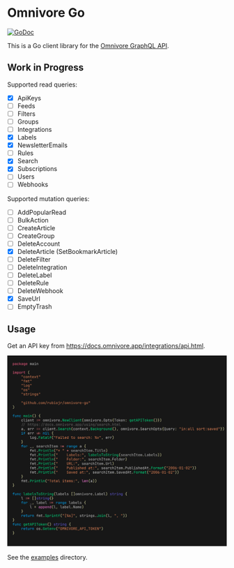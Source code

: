 # Omnivore Go

[![GoDoc](https://godoc.org/github.com/rubiojr/omnivore-go?status.svg)](https://godoc.org/github.com/rubiojr/omnivore-go)

This is a Go client library for the [Omnivore GraphQL API](https://github.com/omnivore-app/omnivore).

## Work in Progress

Supported read queries:

- [x] ApiKeys
- [ ] Feeds
- [ ] Filters
- [ ] Groups
- [ ] Integrations
- [x] Labels
- [x] NewsletterEmails
- [ ] Rules
- [x] Search
- [x] Subscriptions
- [ ] Users
- [ ] Webhooks

Supported mutation queries:

- [ ] AddPopularRead
- [ ] BulkAction
- [ ] CreateArticle
- [ ] CreateGroup
- [ ] DeleteAccount
- [x] DeleteArticle (SetBookmarkArticle)
- [ ] DeleteFilter
- [ ] DeleteIntegration
- [ ] DeleteLabel
- [ ] DeleteRule
- [ ] DeleteWebhook
- [x] SaveUrl
- [ ] EmptyTrash

## Usage

Get an API key from https://docs.omnivore.app/integrations/api.html.

![](/docs/images/freeze.png)

See the [examples](examples) directory.
